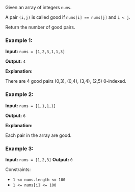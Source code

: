 Given an array of integers ```nums```.

A pair ```(i,j)``` is called good if ```nums[i] == nums[j]``` and ```i < j```.

Return the number of good pairs.

 

### Example 1:

**Input:** ```nums = [1,2,3,1,1,3]```

**Output:** ```4```

**Explanation:**

There are 4 good pairs (0,3), (0,4), (3,4), (2,5) 0-indexed.

### Example 2:

**Input:** ```nums = [1,1,1,1]```

**Output:** ```6```

**Explanation:**

Each pair in the array are good.

### Example 3:

**Input:** ```nums = [1,2,3]```
**Output:** ```0```

 

Constraints:

* ```1 <= nums.length <= 100```
* ```1 <= nums[i] <= 100```
